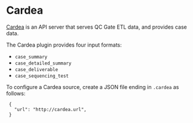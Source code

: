# Cardea
[Cardea](https://github.com/oicr-gsi/cardea) is an API server that serves QC Gate ETL data, and provides case data.

The Cardea plugin provides four input formats:
  * `case_summary`
  * `case_detailed_summary`
  * `case_deliverable`
  * `case_sequencing_test`

To configure a Cardea source, create a JSON file ending in `.cardea` as follows:

   ```
    {
      "url": "http://cardea.url",
    }
   ```